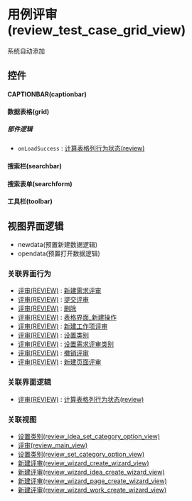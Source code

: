 # 用例评审(review_test_case_grid_view)  <!-- {docsify-ignore-all} -->


系统自动添加



## 控件
#### CAPTIONBAR(captionbar)
#### 数据表格(grid)

##### 部件逻辑
* `onLoadSuccess` : [计算表格列行为状态(review)](module/TestMgmt/review/uilogic/calc_column_action_state)
#### 搜索栏(searchbar)
#### 搜索表单(searchform)
#### 工具栏(toolbar)

## 视图界面逻辑
  * newdata(预置新建数据逻辑)
  * opendata(预置打开数据逻辑)


### 关联界面行为
  * [评审(REVIEW)](module/TestMgmt/review) : [新建需求评审](module/TestMgmt/review#界面行为)
  * [评审(REVIEW)](module/TestMgmt/review) : [提交评审](module/TestMgmt/review#界面行为)
  * [评审(REVIEW)](module/TestMgmt/review) : [删除](module/TestMgmt/review#界面行为)
  * [评审(REVIEW)](module/TestMgmt/review) : [表格界面_新建操作](module/TestMgmt/review#界面行为)
  * [评审(REVIEW)](module/TestMgmt/review) : [新建工作项评审](module/TestMgmt/review#界面行为)
  * [评审(REVIEW)](module/TestMgmt/review) : [设置类别](module/TestMgmt/review#界面行为)
  * [评审(REVIEW)](module/TestMgmt/review) : [设置需求评审类别](module/TestMgmt/review#界面行为)
  * [评审(REVIEW)](module/TestMgmt/review) : [撤销评审](module/TestMgmt/review#界面行为)
  * [评审(REVIEW)](module/TestMgmt/review) : [新建页面评审](module/TestMgmt/review#界面行为)

### 关联界面逻辑
  * [评审(REVIEW)](module/TestMgmt/review) : [计算表格列行为状态(review)](module/TestMgmt/review/uilogic/calc_column_action_state)

### 关联视图
  * [设置类别(review_idea_set_category_option_view)](app/view/review_idea_set_category_option_view)
  * [评审(review_main_view)](app/view/review_main_view)
  * [设置类别(review_set_category_option_view)](app/view/review_set_category_option_view)
  * [新建评审(review_wizard_create_wizard_view)](app/view/review_wizard_create_wizard_view)
  * [新建评审(review_wizard_idea_create_wizard_view)](app/view/review_wizard_idea_create_wizard_view)
  * [新建评审(review_wizard_page_create_wizard_view)](app/view/review_wizard_page_create_wizard_view)
  * [新建评审(review_wizard_work_create_wizard_view)](app/view/review_wizard_work_create_wizard_view)

<script>
 const { createApp } = Vue
  createApp({
    data() {
      return {

      }
    }
  }).use(ElementPlus).mount('#app')
</script>